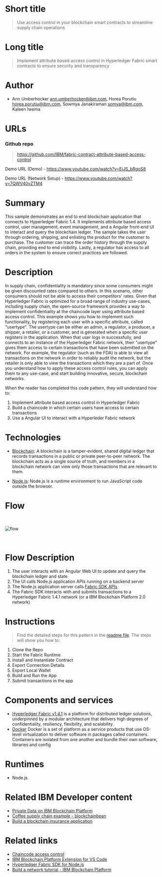 # Short title

> Use access control in your blockchain smart contracts to streamline supply chain operations

# Long title

> Implement attribute based access control in Hyperledger Fabric smart contracts to ensure security 
and transparency 

# Author

* Ann Umberhocker <ann.umberhocker@ibm.com>, Horea Porutiu <horea.porutiu@ibm.com>, Sowmya Janakiraman <somya@ibm.com>, Kaleen Iwema

# URLs

### Github repo

> https://github.com/IBM/fabric-contract-attribute-based-access-control

Demo URL (Demo) - https://www.youtube.com/watch?v=EjJS_bRgoS8

Demo URL (Network Setup) - https://www.youtube.com/watch?v=7QWV40vZTM4


# Summary

This sample demonstrates an end to end blockchain application that connects to Hyperledger Fabric 1.4. It implements attribute based access control, user management,
event management, and a Angular front-end UI to interact and query the blockchain ledger. The 
sample takes the user through ordering, shipping, and enlisting the product for the customer to 
purchase. The customer can trace the order history through the supply chain, providing 
end to end visibility. Lastly, a regulator has access to all orders in the system to ensure 
correct practices are followed. 

# Description

In supply chain, confidentiality is mandatory since some consumers might be given 
discounted rates compared to others. In this scenario, other consumers should not be able to access 
their competitors' rates. Given that Hyperledger Fabric is optimized for a broad range of 
industry use-cases, including supply chain, the open-source framework provides a way to implement 
confidentiality at the chaincode layer using attribute based access control. This example shows you 
how to implement such functionality, by registering each user with a specific attribute, called "usertype".
The usertype can be either an admin, a regulator, a producer, a shipper, a retailer, or a 
customer, and is generated when a specific user registers in the application. When that user logs in
successfully, and connects to an instance of the Hyperledger Fabric network, their "usertype" gives them access to certain transactions that have been submitted on the network. For example,
the regulator (such as the FDA) is able to view all transactions on the network in order to reliably audit
the network, but the retailer is only able to view the transactions which they are a part of. Once you
understand how to apply these access control rules, you can apply them to any use-case, and 
start building innovative, secure, blockchain networks. 

When the reader has completed this code pattern, they will understand how to:

1. Implement attribute based access control in Hyperledger Fabric
2. Build a chaincode in which certain users have access to certain transactions
4. Use a Angular UI to interact with a Hyperleder Fabric network

# Technologies

* [Blockchain](https://developer.ibm.com/technologies/blockchain/): A blockchain is a tamper-evident, shared digital ledger that records transactions in a public or private peer-to-peer network. The blockchain acts as a single source of truth, and members in a blockchain network can view only those transactions that are relevant to them.

* [Node.js](https://developer.ibm.com/technologies/node-js/): Node.js is a runtime environment to run JavaScript code outside the browser.

# Flow

<br>
<p align="center">

![flow](https://github.com/IBM/fabric-contract-role-based-access-control/blob/master/images/GenericAppFlow.png)

</p>
<br>

# Flow Description
1. The user interacts with an Angular Web UI to update and query the blockchain ledger and state
2. The UI calls Node.js application APIs running on a backend server
3. The Node.js application server calls [Fabric SDK APIs](https://hyperledger.github.io/fabric-sdk-node/) 
4. The Fabric SDK interacts with and submits transactions to a Hyperledger Fabric 1.4.1 network (or a IBM Blockchain Platform 2.0 network)

# Instructions

> Find the detailed steps for this pattern in the [readme file](https://github.com/IBM/fabric-contract-role-based-access-control/blob/master/README.md). The steps will show you how to:

1. Clone the Repo
2. Start the Fabric Runtime
3. Install and Instantiate Contract
4. Export Connection Details
5. Export Local Wallet
6. Build and Run the App
7. Submit transactions in the app

# Components and services

+ [Hyperledger Fabric v1.4.1](https://hyperledger-fabric.readthedocs.io) is a platform for distributed ledger solutions, underpinned by a modular architecture that delivers high degrees of confidentiality, resiliency, flexibility, and scalability.
+ [Docker](https://www.docker.com/) Docker is a set of platform as a service products that use OS-level virtualization to deliver software in packages called containers. Containers are isolated from one another and bundle their own software, libraries and config

# Runtimes

* Node.js

# Related IBM Developer content
* [Private Data on IBM Blockchain Platform](https://github.com/IBM/private-data-collections-on-fabric)
* [Coffee supply chain example - blockchainbean](https://github.com/IBM/blockchainbean2)
* [Build a blockchain insurance application](https://github.com/IBM/build-blockchain-insurance-app)

# Related links
* [Chaincode access control](https://hyperledger-fabric.readthedocs.io/en/release-2.0/chaincode4ade.html#chaincode-access-control)
* [IBM Blockchain Platform Extension for VS Code](https://marketplace.visualstudio.com/items?itemName=IBMBlockchain.ibm-blockchain-platform)
* [Hyperledger Fabric SDK for Node.js](https://hyperledger.github.io/fabric-sdk-node/release-1.4/index.html)
* [Build a network tutorial - IBM Blockchain Platform](https://cloud.ibm.com/docs/services/blockchain/howto?topic=blockchain-ibp-console-build-network#ibp-console-build-network)



